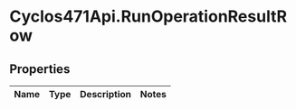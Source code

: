 # Cyclos471Api.RunOperationResultRow

## Properties
Name | Type | Description | Notes
------------ | ------------- | ------------- | -------------


